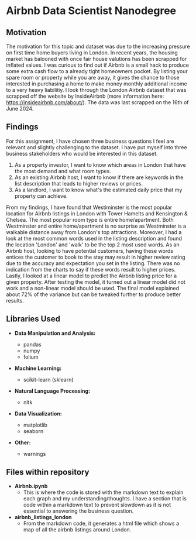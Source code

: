 # Airbnb Data Scientist Nanodegree

## Motivation

The motivation for this topic and dataset was due to the increasing pressure on first time home buyers living in London. In recent years, the housing market has balooned with once fair house valutions has been scrapped for inflated values. I was curious to find out if Airbnb is a small hack to produce some extra cash flow to a already tight homeowners pocket. By listing your spare room or property while you are away, it gives the chance to those interested in purchasing a home to make money monthly additional income to a very heavy liabilitiy. I look through the London Airbnb dataset that was scrapped off the website by InsideAirbnb (more information here: https://insideairbnb.com/about/). The data was last scrapped on the 16th of June 2024.

## Findings
For this assignment, I have chosen three business questions I feel are relevant and slightly challenging to the dataset. I have put myself into three business stakeholders who would be interested in this dataset.

1. As a property investor, I want to know which areas in London that have the most demand and what room types.
2. As an existing Airbnb host, I want to know if there are keywords in the list description that leads to higher reviews or prices.
3. As a landlord, I want to know what's the estimated daily price that my property can achieve.

From my findings, I have found that Westiminster is the most popular location for Airbnb listings in London with Tower Hamelts and Kensington & Chelsea. The most popular room type is entire home/apartment. Both Westminster and entire home/apartment is no surprise as Westminster is a walkable distance away from London's top attractions. Moreover, I had a look at the most common words used in the listing description and found the location 'London' and 'walk' to be the top 2 most used words. As an Airbnb host, looking to have potential customers, having these words entices the customer to book to the stay may result in higher review rating due to the accuracy and expectation you set in the listing. There was no indication from the charts to say if these words result to higher prices. Lastly, I looked at a linear model to predict the Airbnb listing price for a given property. After testing the model, it turned out a linear model did not work and a non-linear model should be used. The final model explained about 72% of the variance but can be tweaked further to produce better results.

## Libraries Used

- **Data Manipulation and Analysis:**
  - pandas
  - numpy
  - folium

- **Machine Learning:**
  - scikit-learn (sklearn)

- **Natural Language Processing:**
  - nltk

- **Data Visualization:**
  - matplotlib
  - seaborn

- **Other:**
  - warnings
 
## Files within repository

- **Airbnb.ipynb**
  - This is where the code is stored with the markdown text to explain each graph and my understanding/thoughts. I have a section that is code within a markdown text to prevent slowdown as it is not essential to      answering the business question.
- **airbnb_listings_london**
  - From the markdown code, it generates a html file which shows a map of all the airbnb listings around London.

